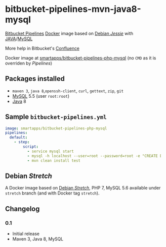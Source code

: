 # bitbucket-pipelines-mvn-java8-mysql

[Bitbucket Pipelines](https://bitbucket.org/product/features/pipelines) [Docker](https://www.docker.com/) image based on [Debian _Jessie_](https://www.debian.org/releases/jessie/) with [JAVA](https://www.java.com/en/)/[MySQL](https://www.mysql.com)

More help in Bitbucket's [Confluence](https://confluence.atlassian.com/bitbucket/bitbucket-pipelines-beta-792496469.html)

Docker image at [smartapps/bitbucket-pipelines-php-mysql](https://hub.docker.com/r/smartapps/bitbucket-pipelines-php-mysql/) (no `CMD` as it is overriden by *Pipelines*)

## Packages installed

 - `maven 3`, `java 8`,`openssh-client`, `curl`, `gettext`, `zip`, `git`
 - [MySQL](https://www.mysql.com/) 5.5 (user `root:root`)
 - [Java](https://www.java.com/) 8

## Sample `bitbucket-pipelines.yml`

```YAML
image: smartapps/bitbucket-pipelines-php-mysql
pipelines:
  default:
    - step:
        script:
          - service mysql start
          - mysql -h localhost --user=root --password=root -e "CREATE DATABASE test;"
          - mvn clean install test
```

## Debian _Stretch_

A Docker image based on [Debian _Stretch_](https://www.debian.org/releases/stretch/), PHP 7, MySQL 5.6 available under `stretch` branch (and with Docker tag `stretch`).

## Changelog

### 0.1

 - Initial release
 - Maven 3, Java 8, MySQL
